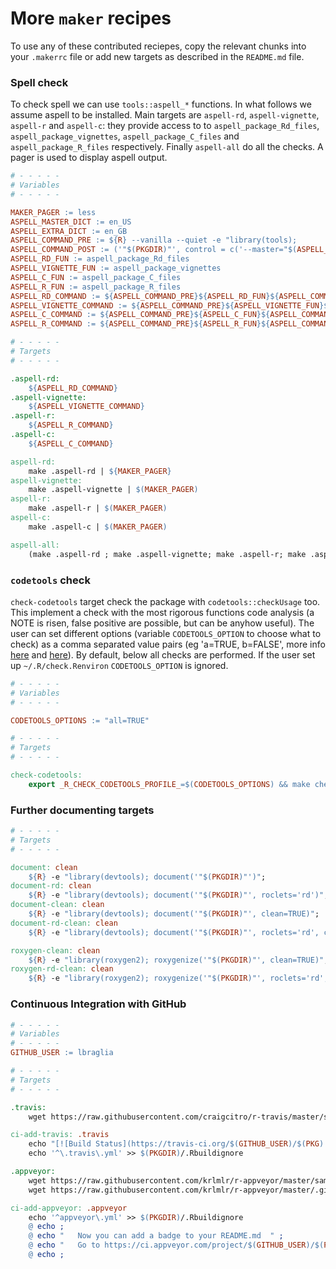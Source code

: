 # More `maker` recipes

To use any of these contributed reciepes, copy the relevant chunks
into your `.makerrc` file or add new targets as described in the
`README.md` file.


<!-- 
### TemplateTitle

``` Makefile
# - - - - -
# Variables
# - - - - -

# - - - - -
# Targets
# - - - - -

```
-->

### Spell check

To check spell we can use `tools::aspell_*` functions. In what follows we
assume aspell to be installed. Main targets are `aspell-rd`,
`aspell-vignette`, `aspell-r` and `aspell-c`: they provide access to
to `aspell_package_Rd_files`, `aspell_package_vignettes`,
`aspell_package_C_files` and `aspell_package_R_files` respectively.
Finally `aspell-all` do all the checks.
A pager is used to display aspell output.

```Makefile
# - - - - -
# Variables
# - - - - -

MAKER_PAGER := less
ASPELL_MASTER_DICT := en_US
ASPELL_EXTRA_DICT := en_GB
ASPELL_COMMAND_PRE := ${R} --vanilla --quiet -e "library(tools); 
ASPELL_COMMAND_POST := ('"$(PKGDIR)"', control = c('--master="$(ASPELL_MASTER_DICT)"', '--add-extra-dicts="$(ASPELL_EXTRA_DICT)"'), dictionaries = Sys.glob(file.path(R.home('share'), 'dictionaries', '*.rds')))" 
ASPELL_RD_FUN := aspell_package_Rd_files
ASPELL_VIGNETTE_FUN := aspell_package_vignettes
ASPELL_C_FUN := aspell_package_C_files
ASPELL_R_FUN := aspell_package_R_files
ASPELL_RD_COMMAND := ${ASPELL_COMMAND_PRE}${ASPELL_RD_FUN}${ASPELL_COMMAND_POST}
ASPELL_VIGNETTE_COMMAND := ${ASPELL_COMMAND_PRE}${ASPELL_VIGNETTE_FUN}${ASPELL_COMMAND_POST}
ASPELL_C_COMMAND := ${ASPELL_COMMAND_PRE}${ASPELL_C_FUN}${ASPELL_COMMAND_POST}
ASPELL_R_COMMAND := ${ASPELL_COMMAND_PRE}${ASPELL_R_FUN}${ASPELL_COMMAND_POST}

# - - - - -
# Targets
# - - - - -

.aspell-rd:
	${ASPELL_RD_COMMAND}
.aspell-vignette: 
	${ASPELL_VIGNETTE_COMMAND}
.aspell-r: 
	${ASPELL_R_COMMAND}
.aspell-c: 
	${ASPELL_C_COMMAND}

aspell-rd: 
	make .aspell-rd | ${MAKER_PAGER}
aspell-vignette: 
	make .aspell-vignette | $(MAKER_PAGER)
aspell-r: 
	make .aspell-r | $(MAKER_PAGER)
aspell-c: 
	make .aspell-c | $(MAKER_PAGER)

aspell-all:
	(make .aspell-rd ; make .aspell-vignette; make .aspell-r; make .aspell-c) | $(MAKER_PAGER)

```


### `codetools` check

`check-codetools` target check the package with `codetools::checkUsage`
too. This implement a check with the most rigorous functions code analysis
(a NOTE is risen, false positive are possible, but can be anyhow useful).
The user can set different options (variable `CODETOOLS_OPTION` to choose
what to check) as a comma separated value pairs (eg 'a=TRUE, b=FALSE', more
info
[here](http://cran.r-project.org/doc/manuals/r-release/R-ints.html#Tools)
and [here](http://stackoverflow.com/questions/10017702/)). By default,
below all checks are performed. If the user set up `~/.R/check.Renviron`
`CODETOOLS_OPTION` is ignored.


``` Makefile
# - - - - -
# Variables
# - - - - -

CODETOOLS_OPTIONS := "all=TRUE"

# - - - - -
# Targets
# - - - - -

check-codetools: 
	export _R_CHECK_CODETOOLS_PROFILE_=$(CODETOOLS_OPTIONS) && make check PKG=$(PKG)

```


### Further documenting targets


``` Makefile
# - - - - -
# Targets
# - - - - -

document: clean
	${R} -e "library(devtools); document('"$(PKGDIR)"')";
document-rd: clean
	${R} -e "library(devtools); document('"$(PKGDIR)"', roclets='rd')";
document-clean: clean
	${R} -e "library(devtools); document('"$(PKGDIR)"', clean=TRUE)";
document-rd-clean: clean
	${R} -e "library(devtools); document('"$(PKGDIR)"', roclets='rd', clean=TRUE)";

roxygen-clean: clean
	${R} -e "library(roxygen2); roxygenize('"$(PKGDIR)"', clean=TRUE)";
roxygen-rd-clean: clean
	${R} -e "library(roxygen2); roxygenize('"$(PKGDIR)"', roclets='rd', clean=TRUE)";

```


### Continuous Integration with GitHub

``` Makefile
# - - - - -
# Variables
# - - - - -
GITHUB_USER := lbraglia

# - - - - -
# Targets
# - - - - -

.travis:
	wget https://raw.githubusercontent.com/craigcitro/r-travis/master/sample.travis.yml -O  $(PKGDIR)/.travis.yml

ci-add-travis: .travis
	echo "[![Build Status](https://travis-ci.org/$(GITHUB_USER)/$(PKG).svg)](https://travis-ci.org/$(GITHUB_USER)/$(PKG))" >> $(PKGDIR)/README.md
	echo '^\.travis\.yml' >> $(PKGDIR)/.Rbuildignore

.appveyor:
	wget https://raw.githubusercontent.com/krlmlr/r-appveyor/master/sample.appveyor.yml -O  $(PKGDIR)/appveyor.yml
	wget https://raw.githubusercontent.com/krlmlr/r-appveyor/master/.gitattributes -O  $(PKGDIR)/.gitattributes

ci-add-appveyor: .appveyor
	echo '^appveyor\.yml' >> $(PKGDIR)/.Rbuildignore
	@ echo ;
	@ echo "   Now you can add a badge to your README.md  " ;
	@ echo "   Go to https://ci.appveyor.com/project/$(GITHUB_USER)/$(PKG)/settings/badges  " ;
	@ echo ;

```
